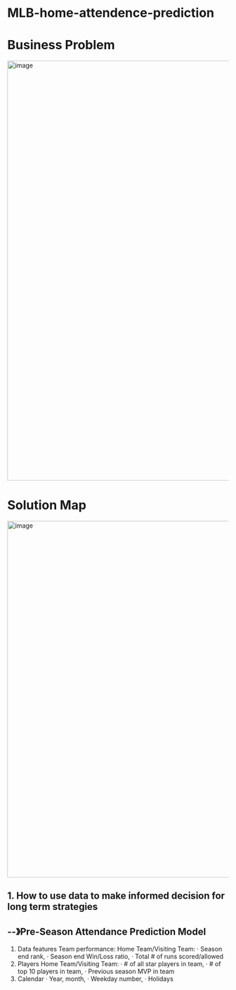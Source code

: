 # MLB-home-attendence-prediction

# Business Problem
<img width="956" alt="image" src="https://user-images.githubusercontent.com/92591719/231561203-4120b213-1cd5-4140-8d75-cb24bd5d05bd.png">

# Solution Map
<img width="812" alt="image" src="https://user-images.githubusercontent.com/92591719/231561421-7c1f9e6c-8370-4ea7-889e-30a48e7faff8.png">

## 1. How to use data to make informed decision for long term strategies
## --》Pre-Season Attendance Prediction Model
1. Data features
Team performance: 
Home Team/Visiting Team:
  · Season end rank,
  · Season end Win/Loss ratio,
  · Total # of runs scored/allowed
2. Players
Home Team/Visiting Team:
  · # of all star players in team,
  · # of top 10 players in team,
  · Previous season MVP in team
3. Calendar
  · Year, month,
  · Weekday number, 
  · Holidays

